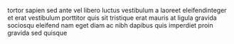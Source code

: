 tortor sapien sed ante vel libero luctus vestibulum a laoreet eleifendinteger et
erat vestibulum porttitor quis sit tristique erat mauris at ligula gravida
sociosqu eleifend nam eget diam ac nibh dapibus quis imperdiet proin gravida
sed quisque